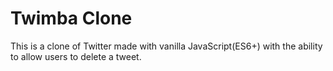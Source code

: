 # Twimba Clone
This is a clone of Twitter made with vanilla JavaScript(ES6+) with the ability to allow users to delete a tweet.
